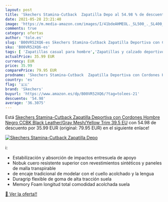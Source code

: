 ```yaml
---
layout: post
title: 'Skechers Stamina-Cutback  Zapatilla Depo al 54.98 % de descuento'
date: 2021-05-28 23:21:40
image: 'https://m.media-amazon.com/images/I/41bdeAHMEOL._SL500_._SL400_.jpg'
comments: true
category: ofertas
author: 'tole.es'
slug: 'B00VR52XQ6-es Skechers Stamina-Cutback Zapatilla Deportiva con Cordones...'
sku: 'B00VR52XQ6-es'
tags: [ 'Zapatillas casual para hombre','Zapatillas y calzado deportivo para hombre','Zapatos','Zapatos para hombre','Zapatos y complementos','skechers','zapatilla', ]
actualPrice: 35.99 EUR
currency: EUR
price: 35.99
comparePrice: 79.95 EUR
prodname: 'Skechers Stamina-Cutback  Zapatilla Deportiva con Cordones Hombre  Negro  CCBK Black Leather/Gray Mesh/Yellow Trim   39.5 EU'
country: 'es'
flag: '🇪🇸'
brand: 'Skechers'
buyurl: 'https://www.amazon.es/dp/B00VR52XQ6/?tag=tolees-21'
descuento: '54.98'
average: '36.3075'
---
```


Está [Skechers Stamina-Cutback  Zapatilla Deportiva con Cordones Hombre  Negro  CCBK Black Leather/Gray Mesh/Yellow Trim   39.5 EU](https://www.amazon.es/dp/B00VR52XQ6/?tag=tolees-21) con 54.98 de descuento por 35.99 EUR (original: 79.95 EUR) en el siguiente enlace!

[![Skechers Stamina-Cutback  Zapatilla Depo](https://m.media-amazon.com/images/I/41bdeAHMEOL._SL500_._SL400_.jpg)](https://www.amazon.es/dp/B00VR52XQ6/?tag=tolees-21)

ℹ️:

- Estabilización y absorción de impactos entresuela de apoyo
- Nobuk cuero resistente superior con revestimientos sintéticos y paneles de malla transpirable
- de encaje tradicional de modelar con el cuello acolchado y la lengua
- Duragrip flexible de goma de alta tracción suela
- Memory Foam longitud total comodidad acolchada suela

[🛒 Ver la oferta!!](https://www.amazon.es/dp/B00VR52XQ6/?tag=tolees-21)

